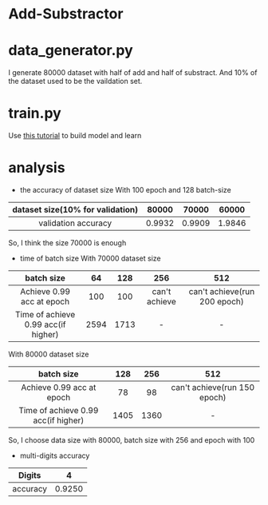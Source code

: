 # Add-Substractor
# data_generator.py
I generate 80000 dataset with half of add and half of substract. And 10% of 
the dataset used to be the vaildation set. 
# train.py
Use [this tutorial](https://github.com/IKMLab/Adder-practice) to build model and learn
# analysis
- the accuracy of dataset size
With 100 epoch and 128 batch-size

| dataset size(10% for validation) | 80000 | 70000 | 60000 |
|:--------------------------------:|:-----:|:-----:|:-----:|
| validation accuracy              | 0.9932 | 0.9909 | 1.9846 |

So, I think the size 70000 is enough

- time of batch size
With 70000 dataset size

| batch size | 64 | 128 | 256 | 512 |
|:----------:|:--:|:---:|:---:|:---:|
| Achieve 0.99 acc at epoch | 100 | 100 | can't achieve | can't achieve(run 200 epoch) |
| Time of achieve 0.99 acc(if higher) | 2594 | 1713 | - | - |

With 80000 dataset size

| batch size | 128 | 256 | 512 |
|:----------:|:---:|:---:|:---:|
| Achieve 0.99 acc at epoch | 78 | 98 | can't achieve(run 150 epoch) |
| Time of achieve 0.99 acc(if higher) | 1405 | 1360 | - |

So, I choose data size with 80000, batch size with 256 and epoch with 100

- multi-digits accuracy

| Digits | 4 |
|:------:|:-:|
| accuracy | 0.9250 |
